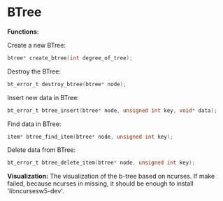 # BTree

**Functions:**

Create a new BTree:
```c
btree* create_btree(int degree_of_tree);
```

Destroy the BTree:
```c
bt_error_t destroy_btree(btree* node);
```

Insert new data in BTree:
```c
bt_error_t btree_insert(btree* node, unsigned int key, void* data); 
```

Find data in BTree:
```c
item* btree_find_item(btree* node, unsigned int key);
```

Delete data from BTree:
```c
bt_error_t btree_delete_item(btree* node, unsigned int key);
```


**Visualization:**
The visualization of the b-tree based on ncurses. If make failed, because ncurses in missing, it should be enough to install 'libncursesw5-dev'.
